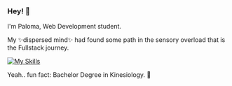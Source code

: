 ### Hey! 👋

I'm Paloma, Web Development student.


My ✨dispersed mind✨ had found some path in the sensory overload that is the Fullstack journey.

[![My Skills](https://skillicons.dev/icons?i=js,react,tailwind)](https://skillicons.dev)



Yeah.. fun fact: Bachelor Degree in Kinesiology. 🦴
<!--
**paliRkHn/paliRkHn** is a ✨ _special_ ✨ repository because its `README.md` (this file) appears on your GitHub profile.

Here are some ideas to get you started:

- 🔭 I’m currently working on ...
- 🌱 I’m currently learning ...
- 👯 I’m looking to collaborate on ...
- 🤔 I’m looking for help with ...
- 💬 Ask me about ...
- 📫 How to reach me: ...
- 😄 Pronouns: ...
- ⚡ Fun fact: ...
-->
 
